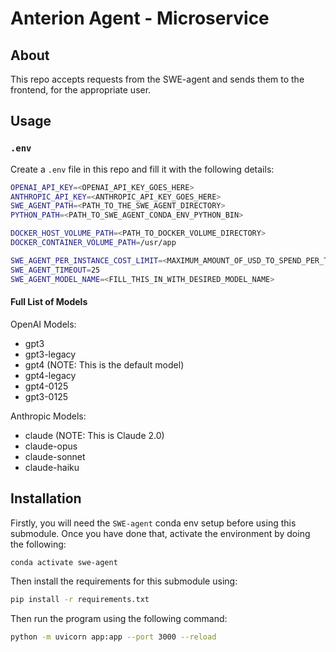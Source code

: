 # Anterion Agent - Microservice

## About

This repo accepts requests from the SWE-agent and sends them to the
frontend, for the appropriate user.

## Usage

### `.env`

Create a `.env` file in this repo and fill it with the following details:

```bash
OPENAI_API_KEY=<OPENAI_API_KEY_GOES_HERE>
ANTHROPIC_API_KEY=<ANTHROPIC_API_KEY_GOES_HERE>
SWE_AGENT_PATH=<PATH_TO_THE_SWE_AGENT_DIRECTORY>
PYTHON_PATH=<PATH_TO_SWE_AGENT_CONDA_ENV_PYTHON_BIN>

DOCKER_HOST_VOLUME_PATH=<PATH_TO_DOCKER_VOLUME_DIRECTORY>
DOCKER_CONTAINER_VOLUME_PATH=/usr/app

SWE_AGENT_PER_INSTANCE_COST_LIMIT=<MAXIMUM_AMOUNT_OF_USD_TO_SPEND_PER_TASK>
SWE_AGENT_TIMEOUT=25
SWE_AGENT_MODEL_NAME=<FILL_THIS_IN_WITH_DESIRED_MODEL_NAME>
```

#### Full List of Models

OpenAI Models:
- gpt3
- gpt3-legacy
- gpt4 (NOTE: This is the default model)
- gpt4-legacy
- gpt4-0125
- gpt3-0125

Anthropic Models:
- claude (NOTE: This is Claude 2.0)
- claude-opus
- claude-sonnet
- claude-haiku

## Installation

Firstly, you will need the `SWE-agent` conda env setup before using this submodule.
Once you have done that, activate the environment by doing the following:

```bash
conda activate swe-agent
```

Then install the requirements for this submodule using:

```bash
pip install -r requirements.txt
```

Then run the program using the following command:

```bash
python -m uvicorn app:app --port 3000 --reload
```